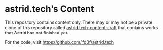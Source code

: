 # astrid.tech's Content

This repository contains content only. There may or may not be a private clone
of this repository called
[astrid.tech-content-draft](https://github.com/ifd3f/astrid.tech-content-draft)
that contains works that Astrid has not finished yet.

For the code, visit https://github.com/ifd3f/astrid.tech
